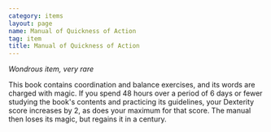 ```yaml
---
category: items
layout: page
name: Manual of Quickness of Action 
tag: item
title: Manual of Quickness of Action 
---
```


_Wondrous item, very rare_ 

This book contains coordination and balance exercises, and its words are charged with magic. If you spend 48 hours over a period of 6 days or fewer studying the book's contents and practicing its guidelines, your Dexterity score increases by 2, as does your maximum for that score. The manual then loses its magic, but regains it in a century. 
